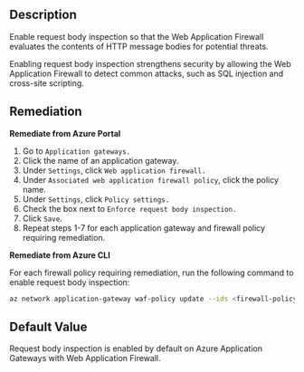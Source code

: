 ## Description

Enable request body inspection so that the Web Application Firewall evaluates the contents of HTTP message bodies for potential threats.

Enabling request body inspection strengthens security by allowing the Web Application Firewall to detect common attacks, such as SQL injection and cross-site scripting.

## Remediation

**Remediate from Azure Portal**

1. Go to `Application gateways.`
2. Click the name of an application gateway.
3. Under `Settings`, click `Web application firewall.`
4. Under `Associated web application firewall policy`, click the policy name.
5. Under `Settings`, click `Policy settings.`
6. Check the box next to `Enforce request body inspection.`
7. Click `Save`.
8. Repeat steps 1-7 for each application gateway and firewall policy requiring remediation.

**Remediate from Azure CLI**

For each firewall policy requiring remediation, run the following command to enable request body inspection:

```bash
az network application-gateway waf-policy update --ids <firewall-policy> --policy-settings request-body-check=true
```

## Default Value

Request body inspection is enabled by default on Azure Application Gateways with Web Application Firewall.